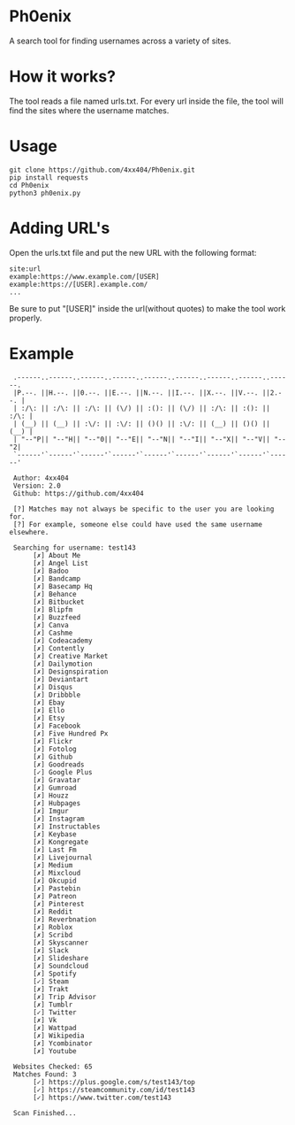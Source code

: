 # Ph0enix  
A search tool for finding usernames across a variety of sites.  
  
# How it works?  
The tool reads a file named urls.txt. For every url inside the file, the tool will find the sites where the username matches.  
  
# Usage  
  
```
git clone https://github.com/4xx404/Ph0enix.git
pip install requests
cd Ph0enix
python3 ph0enix.py
```
  
# Adding URL's  
Open the urls.txt file and put the new URL with the following format:  
  
```
site:url  
example:https://www.example.com/[USER]
example:https://[USER].example.com/  
...
```
  
Be sure to put "[USER]" inside the url(without quotes) to make the tool work properly.  
  
# Example  
  
```
 .------..------..------..------..------..------..------..------..------.
 |P.--. ||H.--. ||0.--. ||E.--. ||N.--. ||I.--. ||X.--. ||V.--. ||2.--. |
 | :/\: || :/\: || :/\: || (\/) || :(): || (\/) || :/\: || :(): || :/\: |
 | (__) || (__) || :\/: || :\/: || ()() || :\/: || (__) || ()() || (__) |
 | "--"P|| "--"H|| "--"0|| "--"E|| "--"N|| "--"I|| "--"X|| "--"V|| "--"2|
 `------'`------'`------'`------'`------'`------'`------'`------'`------'

 Author: 4xx404
 Version: 2.0
 Github: https://github.com/4xx404

 [?] Matches may not always be specific to the user you are looking for.
 [?] For example, someone else could have used the same username elsewhere.

 Searching for username: test143
	  [✗] About Me
	  [✗] Angel List
	  [✗] Badoo
	  [✗] Bandcamp
	  [✗] Basecamp Hq
	  [✗] Behance
	  [✗] Bitbucket
	  [✗] Blipfm
	  [✗] Buzzfeed
	  [✗] Canva
	  [✗] Cashme
	  [✗] Codeacademy
	  [✗] Contently
	  [✗] Creative Market
	  [✗] Dailymotion
	  [✗] Designspiration
	  [✗] Deviantart
	  [✗] Disqus
	  [✗] Dribbble
	  [✗] Ebay
	  [✗] Ello
	  [✗] Etsy
	  [✗] Facebook
	  [✗] Five Hundred Px
	  [✗] Flickr
	  [✗] Fotolog
	  [✗] Github
	  [✗] Goodreads
	  [✓] Google Plus
	  [✗] Gravatar
	  [✗] Gumroad
	  [✗] Houzz
	  [✗] Hubpages
	  [✗] Imgur
	  [✗] Instagram
	  [✗] Instructables
	  [✗] Keybase
	  [✗] Kongregate
	  [✗] Last Fm
	  [✗] Livejournal
	  [✗] Medium
	  [✗] Mixcloud
	  [✗] Okcupid
	  [✗] Pastebin
	  [✗] Patreon
	  [✗] Pinterest
	  [✗] Reddit
	  [✗] Reverbnation
	  [✗] Roblox
	  [✗] Scribd
	  [✗] Skyscanner
	  [✗] Slack
	  [✗] Slideshare
	  [✗] Soundcloud
	  [✗] Spotify
	  [✓] Steam
	  [✗] Trakt
	  [✗] Trip Advisor
	  [✗] Tumblr
	  [✓] Twitter
	  [✗] Vk
	  [✗] Wattpad
	  [✗] Wikipedia
	  [✗] Ycombinator
	  [✗] Youtube
 
 Websites Checked: 65
 Matches Found: 3
	  [✓] https://plus.google.com/s/test143/top
	  [✓] https://steamcommunity.com/id/test143
	  [✓] https://www.twitter.com/test143

 Scan Finished...
```
